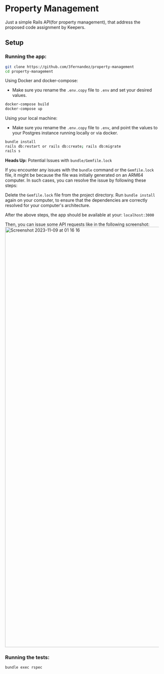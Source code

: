 # Property Management

Just a simple Rails API(for property management), that address the proposed code assignment by Keepers.

## Setup

### Running the app:
```sh
git clone https://github.com/3fernandez/property-management
cd property-management
```

Using Docker and docker-compose:
- Make sure you rename the `.env.copy` file to `.env` and set your desired values.
```sh
docker-compose build
docker-compose up
```

Using your local machine:
- Make sure you rename the `.env.copy` file to `.env`, and point the values to your Postgres instance running locally or via docker.
```sh
bundle install
rails db:restart or rails db:create; rails db:migrate
rails s
```
**Heads Up:** Potential Issues with `bundle/Gemfile.lock`

If you encounter any issues with the `bundle` command or the `Gemfile.lock` file, it might be because the file was initially generated on an ARM64 computer. In such cases, you can resolve the issue by following these steps:

Delete the `Gemfile.lock` file from the project directory.
Run `bundle install` again on your computer, to ensure that the dependencies are correctly resolved for your computer's architecture.

After the above steps, the app should be available at your: `localhost:3000`

Then, you can issue some API requests like in the following screenshot:
<img width="1374" alt="Screenshot 2023-11-09 at 01 16 16" src="https://github.com/3fernandez/property-management/assets/3707769/d5b4b025-0972-4ce1-b7f3-9092e0c469e5">

### Running the tests:
```sh
bundle exec rspec
```
